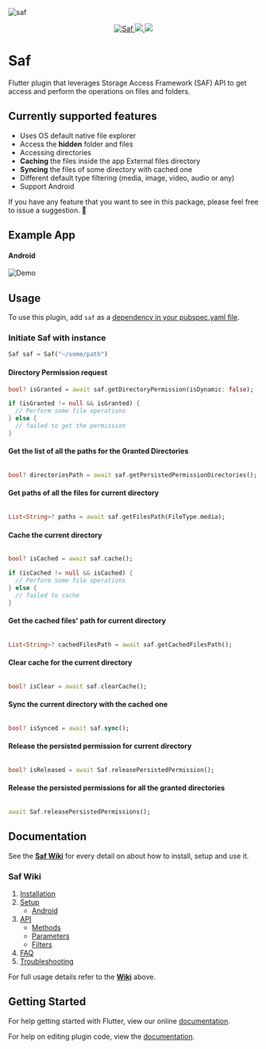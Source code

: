 ![saf](https://github.com/ivehement/saf/blob/master/example/screenshots/saf_banner.png?raw=true)
<p align="center">
 <a href="https://pub.dartlang.org/packages/saf">
    <img alt="Saf" src="https://img.shields.io/pub/v/saf.svg">
  </a>
  <a href="https://github.com/ivehement/saf/issues"><img src="https://img.shields.io/github/issues/ivehement/saf">
  </a>
  <img src="https://img.shields.io/github/license/ivehement/saf">
  <!-- <a href="https://github.com/ivehement/saf/actions/workflows/main.yml">
    <img alt="CI pipeline status" src="https://github.com/ivehement/saf/actions/workflows/main.yml/badge.svg">
  </a> -->
</p>

# Saf
Flutter plugin that leverages Storage Access Framework (SAF) API to get access and perform the operations on files and folders.

## Currently supported features
* Uses OS default native file explorer
* Access the **hidden** folder and files
* Accessing directories
* **Caching** the files inside the app External files directory
* **Syncing** the files of some directory with cached one
* Different default type filtering (media, image, video, audio or any)
* Support Android

If you have any feature that you want to see in this package, please feel free to issue a suggestion. 🎉

## Example App
#### Android
![Demo](https://github.com/ivehement/saf/blob/master/example/screenshots/saf_example.gif)

## Usage

To use this plugin, add `saf` as a [dependency in your pubspec.yaml file](https://flutter.dev/docs/development/platform-integration/platform-channels).

### Initiate Saf with instance
```dart
Saf saf = Saf("~/some/path")
```

#### Directory Permission request
```dart
bool? isGranted = await saf.getDirectoryPermission(isDynamic: false);

if (isGranted != null && isGranted) {
  // Perform some file operations
} else {
  // failed to get the permission
}
```
#### Get the list of all the paths for the Granted Directories
```dart

bool? directoriesPath = await saf.getPersistedPermissionDirectories();

```
#### Get paths of all the files for current directory
```dart

List<String>? paths = await saf.getFilesPath(FileType.media);

```
#### Cache the current directory
```dart

bool? isCached = await saf.cache();

if (isCached != null && isCached) {
  // Perform some file operations
} else {
  // failed to cache
}

```
#### Get the cached files' path for current directory
```dart

List<String>? cachedFilesPath = await saf.getCachedFilesPath();

```
#### Clear cache for the current directory
```dart

bool? isClear = await saf.clearCache();

```
#### Sync the current directory with the cached one
```dart

bool? isSynced = await saf.sync();

```
#### Release the persisted permission for current directory
```dart

bool? isReleased = await Saf.releasePersistedPermission();

```
#### Release the persisted permissions for all the granted directories
```dart

await Saf.releasePersistedPermissions();

```

## Documentation
See the **[Saf Wiki](https://github.com/ivehement/saf/wiki)** for every detail on about how to install, setup and use it.

### Saf Wiki

1. [Installation](https://github.com/ivehement/saf/wiki/Installation)
2. [Setup](https://github.com/ivehement/saf/wiki/Setup)
   * [Android](https://github.com/ivehement/saf/wiki/Setup#android)
3. [API](https://github.com/ivehement/saf/wiki/api)
   * [Methods](https://github.com/ivehement/saf/wiki/API#methods)
   * [Parameters](https://github.com/ivehement/saf/wiki/API#parameters)
   * [Filters](https://github.com/ivehement/saf/wiki/API#filters)
4. [FAQ](https://github.com/ivehement/saf/wiki/FAQ)
5. [Troubleshooting](https://github.com/ivehement/saf/wiki/Troubleshooting)

For full usage details refer to the **[Wiki](https://github.com/ivehement/saf/wiki)** above.

## Getting Started

For help getting started with Flutter, view our online
[documentation](https://flutter.io/).

For help on editing plugin code, view the [documentation](https://flutter.io/platform-plugins/#edit-code).
